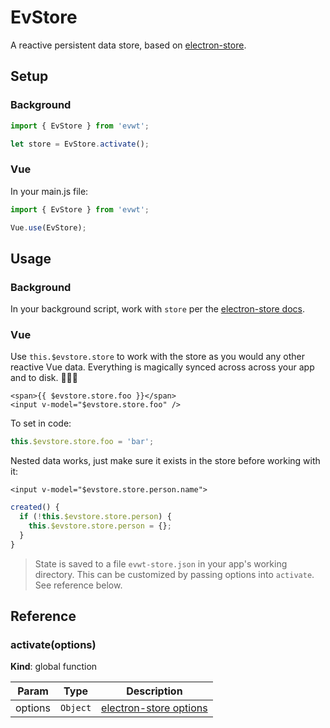 # EvStore

A reactive persistent data store, based on [electron-store](https://github.com/sindresorhus/electron-store).

## Setup

### Background

```js
import { EvStore } from 'evwt';

let store = EvStore.activate();
```

### Vue

In your main.js file:

```js
import { EvStore } from 'evwt';

Vue.use(EvStore);
```

## Usage

### Background

In your background script, work with `store` per the [electron-store docs](https://github.com/sindresorhus/electron-store).

### Vue

Use `this.$evstore.store` to work with the store as you would any other reactive Vue data. Everything is magically synced across across your app and to disk. 🧙🏻‍♂️

```vue
<span>{{ $evstore.store.foo }}</span>
<input v-model="$evstore.store.foo" />
```

To set in code:

```js
this.$evstore.store.foo = 'bar';
```

Nested data works, just make sure it exists in the store before working with it:

```vue
<input v-model="$evstore.store.person.name">
```

```js
created() {
  if (!this.$evstore.store.person) {
    this.$evstore.store.person = {};
  }
}
```

> State is saved to a file `evwt-store.json` in your app's working directory. This can be customized by passing options into `activate`. See reference below.
## Reference

<a name="activate"></a>

### activate(options)
**Kind**: global function  

| Param | Type | Description |
| --- | --- | --- |
| options | <code>Object</code> | [electron-store options](https://github.com/sindresorhus/electron-store#api) |

